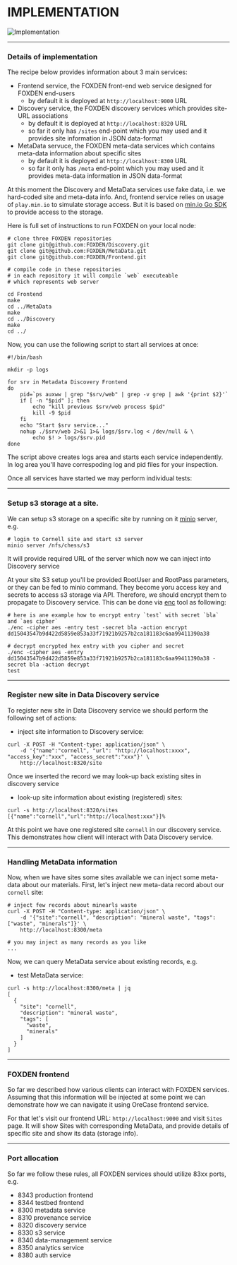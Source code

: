 # IMPLEMENTATION 
![Implementation](/images/Implementation.png)

---


### Details of implementation
The recipe below provides information about 3 main services:
- Frontend service, the FOXDEN front-end web service designed for FOXDEN end-users
  - by default it is deployed at `http://localhost:9000` URL
- Discovery service, the FOXDEN discovery services which provides site-URL
  associations
  - by default it is deployed at `http://localhost:8320` URL
  - so far it only has `/sites` end-point which you may used and it
  provides site information in JSON data-format
- MetaData servuce, the FOXDEN meta-data services which contains meta-data
information about specific sites
  - by default it is deployed at `http://localhost:8300` URL
  - so far it only has `/meta` end-point which you may used and it
  provides meta-data information in JSON data-format

At this moment the Discovery and MetaData services use fake data, i.e.
we hard-coded site and meta-data info. And, frontend service relies on usage of
`play.min.io` to simulate storage access. But it is based on
[min.io Go SDK](https://min.io/docs/minio/linux/developers/go/minio-go.html)
to provide access to the storage.

Here is full set of instructions to run FOXDEN on your local node:
```
# clone three FOXDEN repositories
git clone git@github.com:FOXDEN/Discovery.git
git clone git@github.com:FOXDEN/MetaData.git
git clone git@github.com:FOXDEN/Frontend.git

# compile code in these repositories
# in each repository it will compile `web` executeable
# which represents web server

cd Frontend
make
cd ../MetaData
make
cd ../Discovery
make
cd ../
```

Now, you can use the following script to start all services at once:
```
#!/bin/bash

mkdir -p logs

for srv in Metadata Discovery Frontend
do
    pid=`ps auxww | grep "$srv/web" | grep -v grep | awk '{print $2}'`
    if [ -n "$pid" ]; then
        echo "kill previous $srv/web process $pid"
        kill -9 $pid
    fi
    echo "Start $srv service..."
    nohup ./$srv/web 2>&1 1>& logs/$srv.log < /dev/null & \
        echo $! > logs/$srv.pid
done
```
The script above creates logs area and starts each service independently.
In log area you'll have correspoding log and pid files for your inspection.

Once all services have started we may perform individual tests:

---


### Setup s3 storage at a site.
We can setup s3 storage on a specific site by running on it [minio](https://min.io) server, e.g.
```
# login to Cornell site and start s3 server
minio server /nfs/chess/s3
```
It will provide required URL of the server which now we can inject into
Discovery service

At your site S3 setup you'll be provided RootUser and RootPass parameters,
or they can be fed to minio command. They become yoru access key and
secrets to access s3 storage via API. Therefore, we should encrypt them
to propagate to Discovery service. This can be done via
[enc]() tool as following:
```
# here is ane example how to encrypt entry `test` with secret `bla` and `aes cipher`
./enc -cipher aes -entry test -secret bla -action encrypt
dd15043547b9d422d5859e853a33f71921b9257b2ca181183c6aa99411390a38

# decrypt encrypted hex entry with you cipher and secret
./enc -cipher aes -entry dd15043547b9d422d5859e853a33f71921b9257b2ca181183c6aa99411390a38 -secret bla -action decrypt
test
```

---


### Register new site in Data Discovery service
To register new site in Data Discovery service we should perform
the following set of actions:

- inject site information to Discovery service:
```
curl -X POST -H "Content-type: application/json" \
    -d '{"name":"cornell", "url": "http://localhost:xxxx", "access_key":"xxx", "access_secret":"xxx"}' \
    http://localhost:8320/site
```
Once we inserted the record we may look-up back existing sites in discovery
service
- look-up site information about existing (registered) sites:
```
curl -s http://localhost:8320/sites
[{"name":"cornell","url":"http://localhost:xxx"}]%
```
At this point we have one registered site `cornell` in our discovery
service. This demonstrates how client will interact with Data Discovery
service.

---


### Handling MetaData information
Now, when we have sites some sites available we can inject
some meta-data about our materials. First, let's inject
new meta-data record about our `cornell` site:
```
# inject few records about minearls waste
curl -X POST -H "Content-type: application/json" \
    -d '{"site":"cornell", "description": "mineral waste", "tags": ["waste", "minerals"]}' \
    http://localhost:8300/meta

# you may inject as many records as you like
...
```

Now, we can query MetaData service about existing records, e.g.

- test MetaData service:
```
curl -s http://localhost:8300/meta | jq
[
  {
    "site": "cornell",
    "description": "mineral waste",
    "tags": [
      "waste",
      "minerals"
    ]
  }
]
```

---


### FOXDEN frontend
So far we described how various clients can interact with FOXDEN
services. Assuming that this information will be injected at some
point we can demonstrate how we can navigate it using OreCase frontend
service.

For that let's visit our frontend URL: `http://localhost:9000` and visit
`Sites` page. It will show Sites with corresponding MetaData, and provide
details of specific site and show its data (storage info).

---


### Port allocation
So far we follow these rules, all FOXDEN services should utilize 83xx ports,
e.g.
- 8343 production frontend
- 8344 testbed frontend
- 8300 metadata service
- 8310 provenance service
- 8320 discovery service
- 8330 s3 service
- 8340 data-management service
- 8350 analytics service
- 8380 auth service

